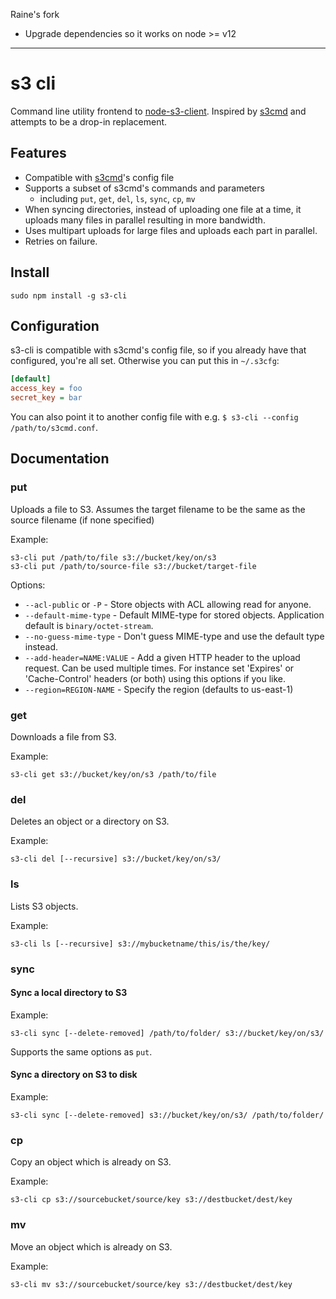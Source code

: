 Raine's fork

- Upgrade dependencies so it works on node >= v12

---

# s3 cli

Command line utility frontend to [node-s3-client](https://github.com/andrewrk/node-s3-client).
Inspired by [s3cmd](https://github.com/s3tools/s3cmd) and attempts to be a
drop-in replacement.

## Features

- Compatible with [s3cmd](https://github.com/s3tools/s3cmd)'s config file
- Supports a subset of s3cmd's commands and parameters
  - including `put`, `get`, `del`, `ls`, `sync`, `cp`, `mv`
- When syncing directories, instead of uploading one file at a time, it
  uploads many files in parallel resulting in more bandwidth.
- Uses multipart uploads for large files and uploads each part in parallel.
- Retries on failure.

## Install

`sudo npm install -g s3-cli`

## Configuration

s3-cli is compatible with s3cmd's config file, so if you already have that
configured, you're all set. Otherwise you can put this in `~/.s3cfg`:

```ini
[default]
access_key = foo
secret_key = bar
```

You can also point it to another config file with e.g. `$ s3-cli --config /path/to/s3cmd.conf`.

## Documentation

### put

Uploads a file to S3. Assumes the target filename to be the same as the source filename (if none specified)

Example:

```
s3-cli put /path/to/file s3://bucket/key/on/s3
s3-cli put /path/to/source-file s3://bucket/target-file
```

Options:

- `--acl-public` or `-P` - Store objects with ACL allowing read for anyone.
- `--default-mime-type` - Default MIME-type for stored objects. Application
  default is `binary/octet-stream`.
- `--no-guess-mime-type` - Don't guess MIME-type and use the default type
  instead.
- `--add-header=NAME:VALUE` - Add a given HTTP header to the upload request. Can be
  used multiple times. For instance set 'Expires' or 'Cache-Control' headers
  (or both) using this options if you like.
- `--region=REGION-NAME` - Specify the region (defaults to us-east-1)

### get

Downloads a file from S3.

Example:

```
s3-cli get s3://bucket/key/on/s3 /path/to/file
```

### del

Deletes an object or a directory on S3.

Example:

```
s3-cli del [--recursive] s3://bucket/key/on/s3/
```

### ls

Lists S3 objects.

Example:

```
s3-cli ls [--recursive] s3://mybucketname/this/is/the/key/
```

### sync

#### Sync a local directory to S3

Example:

```
s3-cli sync [--delete-removed] /path/to/folder/ s3://bucket/key/on/s3/
```

Supports the same options as `put`.

#### Sync a directory on S3 to disk

Example:

```
s3-cli sync [--delete-removed] s3://bucket/key/on/s3/ /path/to/folder/
```

### cp

Copy an object which is already on S3.

Example:

```
s3-cli cp s3://sourcebucket/source/key s3://destbucket/dest/key
```

### mv

Move an object which is already on S3.

Example:

```
s3-cli mv s3://sourcebucket/source/key s3://destbucket/dest/key
```
